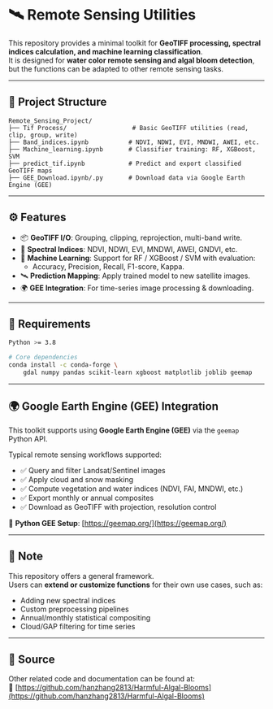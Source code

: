 # 🛰️ Remote Sensing Utilities

This repository provides a minimal toolkit for **GeoTIFF processing, spectral indices calculation, and machine learning classification**.  
It is designed for **water color remote sensing and algal bloom detection**, but the functions can be adapted to other remote sensing tasks.

---

## 📁 Project Structure

```
Remote_Sensing_Project/
├── Tif Process/                  # Basic GeoTIFF utilities (read, clip, group, write)
├── Band_indices.ipynb           # NDVI, NDWI, EVI, MNDWI, AWEI, etc.
├── Machine_learning.ipynb       # Classifier training: RF, XGBoost, SVM
├── predict_tif.ipynb            # Predict and export classified GeoTIFF maps
├── GEE_Download.ipynb/.py       # Download data via Google Earth Engine (GEE)
```

---

## ⚙️ Features

- 📦 **GeoTIFF I/O**: Grouping, clipping, reprojection, multi-band write.
- 🌱 **Spectral Indices**: NDVI, NDWI, EVI, MNDWI, AWEI, GNDVI, etc.
- 🤖 **Machine Learning**: Support for RF / XGBoost / SVM with evaluation:
  - Accuracy, Precision, Recall, F1-score, Kappa.
- 🛰 **Prediction Mapping**: Apply trained model to new satellite images.
- 🌍 **GEE Integration**: For time-series image processing & downloading.

---

## 🔧 Requirements

```bash
Python >= 3.8

# Core dependencies
conda install -c conda-forge \
    gdal numpy pandas scikit-learn xgboost matplotlib joblib geemap 
```

---

## 🌍 Google Earth Engine (GEE) Integration

This toolkit supports using **Google Earth Engine (GEE)** via the `geemap` Python API.

Typical remote sensing workflows supported:

- ✅ Query and filter Landsat/Sentinel images
- ✅ Apply cloud and snow masking
- ✅ Compute vegetation and water indices (NDVI, FAI, MNDWI, etc.)
- ✅ Export monthly or annual composites
- ✅ Download as GeoTIFF with projection, resolution control

📘 **Python GEE Setup**: [https://geemap.org/](https://geemap.org/)

---

## 📌 Note

This repository offers a general framework.  
Users can **extend or customize functions** for their own use cases, such as:

- Adding new spectral indices
- Custom preprocessing pipelines
- Annual/monthly statistical compositing
- Cloud/GAP filtering for time series

---

## 📂 Source

Other related code and documentation can be found at:  
🔗 [https://github.com/hanzhang2813/Harmful-Algal-Blooms](https://github.com/hanzhang2813/Harmful-Algal-Blooms)

